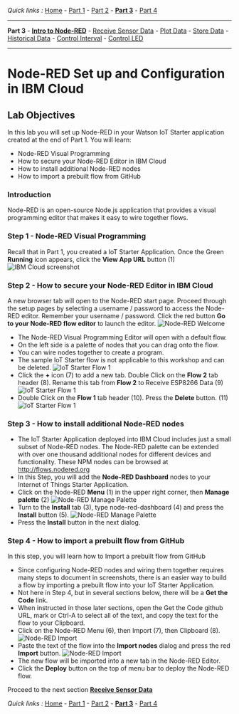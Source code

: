 *Quick links :*
[Home](/README.md) - [Part 1](/part1/README.md) - [Part 2](/part2/README.md) - [**Part 3**](/part3/README.md) - [Part 4](/part4/README.md)
***
**Part 3** - [**Intro to Node-RED**](/part3/NODERED.md) - [Receive Sensor Data](/part3/DHTDATA.md) - [Plot Data](/part3/DASHBOARD.md) - [Store Data](/part3/CLOUDANT.md) - [Historical Data](/part3/HISTORY.md) - [Control Interval](/part3/INTERVAL.md) - [Control LED](/part3/LED.md)
***

# Node-RED Set up and Configuration in IBM Cloud

## Lab Objectives

In this lab you will set up Node-RED in your Watson IoT Starter application created at the end of Part 1.  You will learn:

- Node-RED Visual Programming
- How to secure your Node-RED Editor in IBM Cloud
- How to install additional Node-RED nodes
- How to import a prebuilt flow from GitHub

### Introduction
Node-RED is an open-source
Node.js application that provides a visual programming editor that makes it easy to wire together flows.

### Step 1 - Node-RED Visual Programming
Recall that in Part 1, you created a IoT Starter Application. Once the Green **Running** icon appears, click the **View App URL** button (1)
![IBM Cloud screenshot](screenshots/ESP8266-IoTStarter.png)

### Step 2 - How to secure your Node-RED Editor in IBM Cloud
A new browser tab will open to the Node-RED start page. Proceed through the setup pages by selecting a username / password to access the Node-RED editor. Remember your username / password. Click the red button **Go to your Node-RED flow editor** to launch the editor.
![Node-RED Welcome](screenshots/Node-RED-Welcome.png)
* The Node-RED Visual Programming Editor will open with a default flow.
* On the left side is a palette of nodes that you can drag onto the flow.
* You can wire nodes together to create a program.
* The sample IoT Starter flow is not applicable to this workshop and can be deleted.
![IoT Starter Flow 1](screenshots/IoTStarter-DeleteFlow1-a.png)
* Click the **+** icon (7) to add a new tab.  Double Click on the **Flow 2** tab header (8).
Rename this tab from **Flow 2** to Receive ESP8266 Data (9)
![IoT Starter Flow 1](screenshots/IoTStarter-DeleteFlow1-b.png)
* Double Click on the **Flow 1** tab header (10).  Press the **Delete** button. (11)
![IoT Starter Flow 1](screenshots/IoTStarter-DeleteFlow1-c.png)
### Step 3 - How to install additional Node-RED nodes
* The IoT Starter Application deployed into IBM Cloud includes just a small subset of Node-RED nodes. The Node-RED palette can be extended with over one thousand additional nodes for different devices and functionality. These NPM nodes can be browsed at http://flows.nodered.org
* In this Step, you will add the **Node-RED Dashboard** nodes to your Internet of Things Starter Application.
* Click on the Node-RED **Menu** (1) in the upper right corner, then **Manage palette** (2)
![Node-RED Manage Palette](screenshots/Node-RED-ManagePalette-a.png)
* Turn to the **Install** tab (3), type node-red-dashboard (4) and press the **Install** button (5).
![Node-RED Manage Palette](screenshots/Node-RED-ManagePalette-b.png)
*  Press the **Install** button in the next dialog.

### Step 4 - How to import a prebuilt flow from GitHub
In this step, you will learn how to Import a prebuilt flow from GitHub
* Since configuring Node-RED nodes and wiring them together requires many steps to document in screenshots, there is an easier way to build a flow by importing a prebuilt flow into your IoT Starter Application.
* Not here in Step 4, but in several sections below, there will be a **Get the Code** link.
* When instructed in those later sections, open the Get the Code github URL, mark or Ctrl-A to select all of the text, and copy the text for the flow to your Clipboard.
* Click on the Node-RED Menu (6), then Import (7), then Clipboard (8).
![Node-RED Import](screenshots/Node-RED-Import-a.png)
* Paste the text of the flow into the **Import nodes** dialog and press the red **Import** button.
![Node-RED Import](screenshots/Node-RED-Import-b.png)
* The new flow will be imported into a new tab in the Node-RED Editor.
* Click the **Deploy** button on the top of menu bar to deploy the Node-RED flow.


Proceed to the next section [**Receive Sensor Data**](/part3/DHTDATA.md)

*Quick links :*
[Home](/README.md) - [Part 1](/part1/README.md) - [Part 2](/part2/README.md) - [**Part 3**](/part3/README.md) - [Part 4](/part4/README.md)
